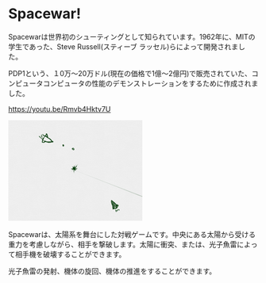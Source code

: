 # Spacewar!

Spacewarは世界初のシューティングとして知られています。1962年に、MITの学生であった、Steve Russell(スティーブ ラッセル)らによって開発されました。

PDP1という、１0万～20万ドル(現在の価格で1億～2億円)で販売されていた、コンピュータコンピュータの性能のデモンストレーションをするために作成されました。


https://youtu.be/Rmvb4Hktv7U

![](about.png)

Spacewarは、太陽系を舞台にした対戦ゲームです。中央にある太陽から受ける重力を考慮しながら、相手を撃破します。太陽に衝突、または、光子魚雷によって相手機を破壊することができます。

光子魚雷の発射、機体の旋回、機体の推進をすることができます。

